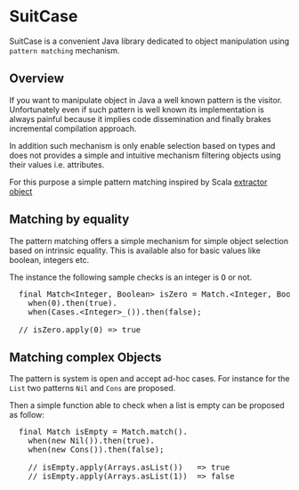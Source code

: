 SuitCase
========

SuitCase is a convenient Java library dedicated to object manipulation using `pattern matching` mechanism.

Overview
--------

If you want to manipulate object in Java a well known pattern is the visitor. Unfortunately even if
such pattern is well known its implementation is always painful because it implies code dissemination
and finally brakes incremental compilation approach.

In addition such mechanism is only enable selection based on types and does not provides a simple and
intuitive mechanism filtering objects using their values i.e. attributes.

For this purpose a simple pattern matching inspired by Scala [extractor object](http://www.scala-lang.org/node/112)

Matching by equality
--------------------

The pattern matching offers a simple mechanism for simple object selection based on intrinsic equality.
This is available also for basic values like boolean, integers etc.

The instance the following sample checks is an integer is <tt>O</tt> or not. 

<pre>
  final Match&lt;Integer, Boolean> isZero = Match.&lt;Integer, Boolean>match().
    when(0).then(true).
    when(Cases.&lt;Integer>_()).then(false);
    
  // isZero.apply(0) => true 
</pre>

Matching complex Objects 
------------------------

The pattern is system is open and accept ad-hoc cases. For instance for the `List` two patterns `Nil` 
and `Cons` are proposed.

Then a simple function able to check when a list is empty can be proposed as follow:

<pre>
  final Match<List, Boolean> isEmpty = Match.<List, Boolean>match().
    when(new Nil()).then(true).
    when(new Cons()).then(false);

    // isEmpty.apply(Arrays.asList())   => true
    // isEmpty.apply(Arrays.asList(1))  => false
</pre>



